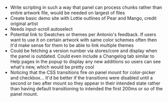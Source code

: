 - Write scripting in such a way that panel can process chunks rather than entire artwork file, would be needed on largest of files
- Create basic demo site with Lottie outlines of Pear and Mango, credit original artist
- Needs input-scroll autoselect
- Potential link to Swatches or themes per Antonio's feedback. If users want to use it on certain artwork with same color schemes often then it'd make sense for them to be able to link multiple themes
- Could be fetching a version number via stores/core and display when the panel is outdated. Could even include a Changelog tab similar to Help pages in the popup to display any new additions so users can see what's new, which would be pretty cool
- Noticing that the CSS transitions fire on panel mount for color-picker and checkbox... It'd be better if the transitions were disabled until a second or two after mount so they appear in their intended state rather than having default transitioning to intended the first 200ms or so of the panel mount.

